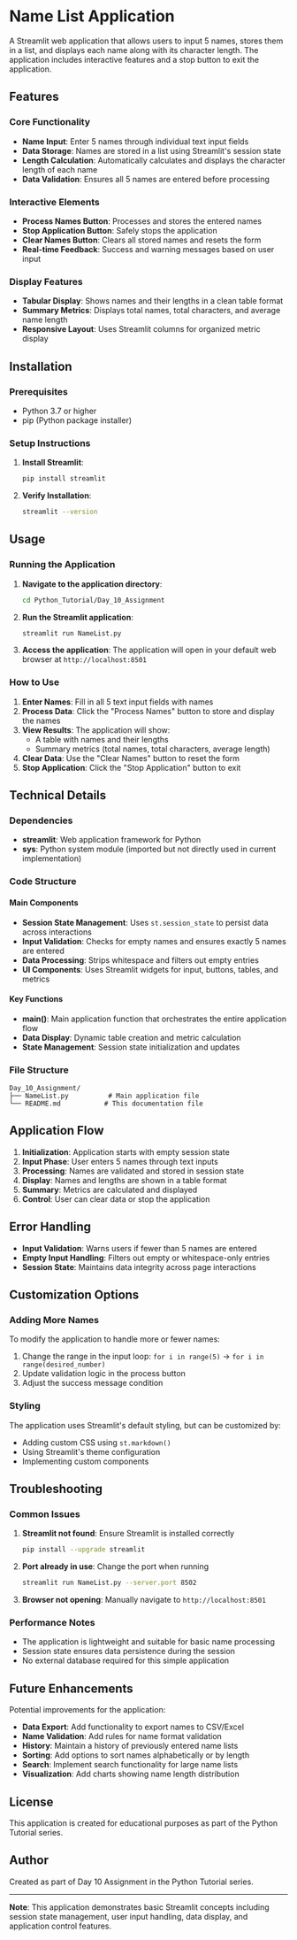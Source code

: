 # Name List Application

A Streamlit web application that allows users to input 5 names, stores them in a list, and displays each name along with its character length. The application includes interactive features and a stop button to exit the application.

## Features

### Core Functionality
- **Name Input**: Enter 5 names through individual text input fields
- **Data Storage**: Names are stored in a list using Streamlit's session state
- **Length Calculation**: Automatically calculates and displays the character length of each name
- **Data Validation**: Ensures all 5 names are entered before processing

### Interactive Elements
- **Process Names Button**: Processes and stores the entered names
- **Stop Application Button**: Safely stops the application
- **Clear Names Button**: Clears all stored names and resets the form
- **Real-time Feedback**: Success and warning messages based on user input

### Display Features
- **Tabular Display**: Shows names and their lengths in a clean table format
- **Summary Metrics**: Displays total names, total characters, and average name length
- **Responsive Layout**: Uses Streamlit columns for organized metric display

## Installation

### Prerequisites
- Python 3.7 or higher
- pip (Python package installer)

### Setup Instructions

1. **Install Streamlit**:
   ```bash
   pip install streamlit
   ```

2. **Verify Installation**:
   ```bash
   streamlit --version
   ```

## Usage

### Running the Application

1. **Navigate to the application directory**:
   ```bash
   cd Python_Tutorial/Day_10_Assignment
   ```

2. **Run the Streamlit application**:
   ```bash
   streamlit run NameList.py
   ```

3. **Access the application**: The application will open in your default web browser at `http://localhost:8501`

### How to Use

1. **Enter Names**: Fill in all 5 text input fields with names
2. **Process Data**: Click the "Process Names" button to store and display the names
3. **View Results**: The application will show:
   - A table with names and their lengths
   - Summary metrics (total names, total characters, average length)
4. **Clear Data**: Use the "Clear Names" button to reset the form
5. **Stop Application**: Click the "Stop Application" button to exit

## Technical Details

### Dependencies
- **streamlit**: Web application framework for Python
- **sys**: Python system module (imported but not directly used in current implementation)

### Code Structure

#### Main Components
- **Session State Management**: Uses `st.session_state` to persist data across interactions
- **Input Validation**: Checks for empty names and ensures exactly 5 names are entered
- **Data Processing**: Strips whitespace and filters out empty entries
- **UI Components**: Uses Streamlit widgets for input, buttons, tables, and metrics

#### Key Functions
- **main()**: Main application function that orchestrates the entire application flow
- **Data Display**: Dynamic table creation and metric calculation
- **State Management**: Session state initialization and updates

### File Structure
```
Day_10_Assignment/
├── NameList.py          # Main application file
└── README.md           # This documentation file
```

## Application Flow

1. **Initialization**: Application starts with empty session state
2. **Input Phase**: User enters 5 names through text inputs
3. **Processing**: Names are validated and stored in session state
4. **Display**: Names and lengths are shown in a table format
5. **Summary**: Metrics are calculated and displayed
6. **Control**: User can clear data or stop the application

## Error Handling

- **Input Validation**: Warns users if fewer than 5 names are entered
- **Empty Input Handling**: Filters out empty or whitespace-only entries
- **Session State**: Maintains data integrity across page interactions

## Customization Options

### Adding More Names
To modify the application to handle more or fewer names:
1. Change the range in the input loop: `for i in range(5)` → `for i in range(desired_number)`
2. Update validation logic in the process button
3. Adjust the success message condition

### Styling
The application uses Streamlit's default styling, but can be customized by:
- Adding custom CSS using `st.markdown()`
- Using Streamlit's theme configuration
- Implementing custom components

## Troubleshooting

### Common Issues

1. **Streamlit not found**: Ensure Streamlit is installed correctly
   ```bash
   pip install --upgrade streamlit
   ```

2. **Port already in use**: Change the port when running
   ```bash
   streamlit run NameList.py --server.port 8502
   ```

3. **Browser not opening**: Manually navigate to `http://localhost:8501`

### Performance Notes
- The application is lightweight and suitable for basic name processing
- Session state ensures data persistence during the session
- No external database required for this simple application

## Future Enhancements

Potential improvements for the application:
- **Data Export**: Add functionality to export names to CSV/Excel
- **Name Validation**: Add rules for name format validation
- **History**: Maintain a history of previously entered name lists
- **Sorting**: Add options to sort names alphabetically or by length
- **Search**: Implement search functionality for large name lists
- **Visualization**: Add charts showing name length distribution

## License

This application is created for educational purposes as part of the Python Tutorial series.

## Author

Created as part of Day 10 Assignment in the Python Tutorial series.

---

**Note**: This application demonstrates basic Streamlit concepts including session state management, user input handling, data display, and application control features. 